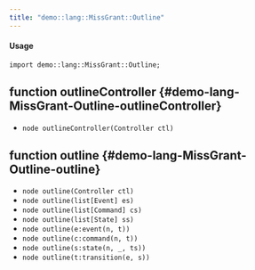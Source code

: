 ```yaml
---
title: "demo::lang::MissGrant::Outline"
---
```


#### Usage

`import demo::lang::MissGrant::Outline;`


## function outlineController {#demo-lang-MissGrant-Outline-outlineController}

* ``node outlineController(Controller ctl)``

## function outline {#demo-lang-MissGrant-Outline-outline}

* ``node outline(Controller ctl)``
* ``node outline(list[Event] es)``
* ``node outline(list[Command] cs)``
* ``node outline(list[State] ss)``
* ``node outline(e:event(n, t))``
* ``node outline(c:command(n, t))``
* ``node outline(s:state(n, _, ts))``
* ``node outline(t:transition(e, s))``

